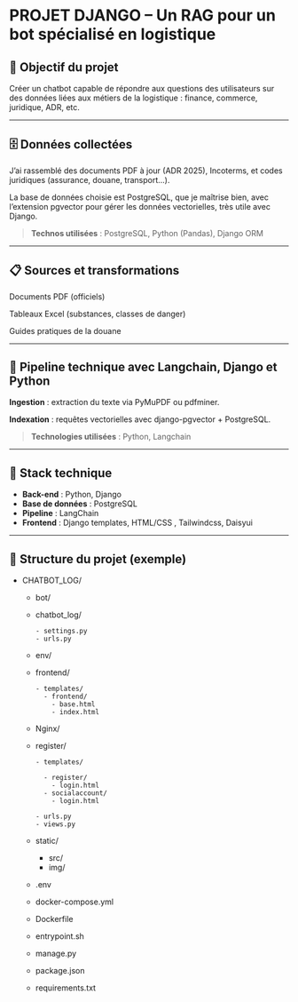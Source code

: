 # PROJET DJANGO – Un RAG pour un bot spécialisé en logistique

## 🎯 Objectif du projet

Créer un chatbot capable de répondre aux questions des utilisateurs sur des données liées
aux métiers de la logistique : finance, commerce, juridique, ADR, etc.

---

## 🗄️ Données collectées

J’ai rassemblé des documents PDF à jour (ADR 2025), Incoterms, et codes juridiques (assurance, douane, transport…).

La base de données choisie est PostgreSQL, que je maîtrise bien, avec l’extension pgvector pour gérer les données vectorielles, très utile avec Django.

> **Technos utilisées** : PostgreSQL, Python (Pandas), Django ORM

---

## 📋 Sources et transformations

Documents PDF (officiels)

Tableaux Excel (substances, classes de danger)

Guides pratiques de la douane

---

## 🔄 Pipeline technique avec Langchain, Django et Python

**Ingestion** : extraction du texte via PyMuPDF ou pdfminer.

**Indexation** : requêtes vectorielles avec django-pgvector + PostgreSQL.

> **Technologies utilisées** : Python, Langchain

---

## 🚀 Stack technique

- **Back-end** : Python, Django
- **Base de données** : PostgreSQL
- **Pipeline** : LangChain
- **Frontend** : Django templates, HTML/CSS , Tailwindcss, Daisyui

---

## 📁 Structure du projet (exemple)

- CHATBOT_LOG/
  <!-- module de mon chatbot -->

  - bot/
  <!-- backend du projet -->
  - chatbot_log/

        - settings.py
        - urls.py

    <!-- l'environnement virtuel -->

  - env/
  <!-- Dossier de mes templates de base  -->
  - frontend/

        - templates/
          - frontend/
            - base.html
            - index.html

    <!-- serveur web pour la distribution et le trafic comme un proxy -->

  - Nginx/
  <!-- module de login via les réseaux sociaux -->
  - register/

        - templates/

          - register/
            - login.html
          - socialaccount/
            - login.html

        - urls.py
        - views.py

    <!-- fichier frontend tailwind styles.css -->

  - static/

    - src/
    - img/

  - .env
  - docker-compose.yml
  - Dockerfile
  - entrypoint.sh
  - manage.py
  - package.json
  - requirements.txt
